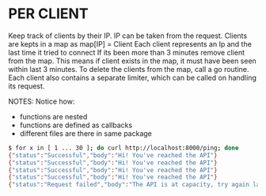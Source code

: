 # PER CLIENT

Keep track of clients by their IP. IP can be taken from the request.
Clients are kepts in a map as map[IP] = Client
Each client represents an Ip and the last time it tried to connect
If its been more than 3 minutes remove client from the map. This means if client exists in the map, it must have been seen within last 3 minutes.
To delete the clients from the map, call a go routine.
Each client also contains a separate limiter, which can be called on handling its request.

NOTES:
Notice how:
- functions are nested
- functions are defined as callbacks
- different files are there in same package


```bash
$ for x in [ 1 ... 30 ]; do curl http://localhost:8000/ping; done
{"status":"Successful","body":"Hi! You've reached the API"}
{"status":"Successful","body":"Hi! You've reached the API"}
{"status":"Successful","body":"Hi! You've reached the API"}
{"status":"Successful","body":"Hi! You've reached the API"}
{"status":"Request failed","body":"The API is at capacity, try again later"}
```
